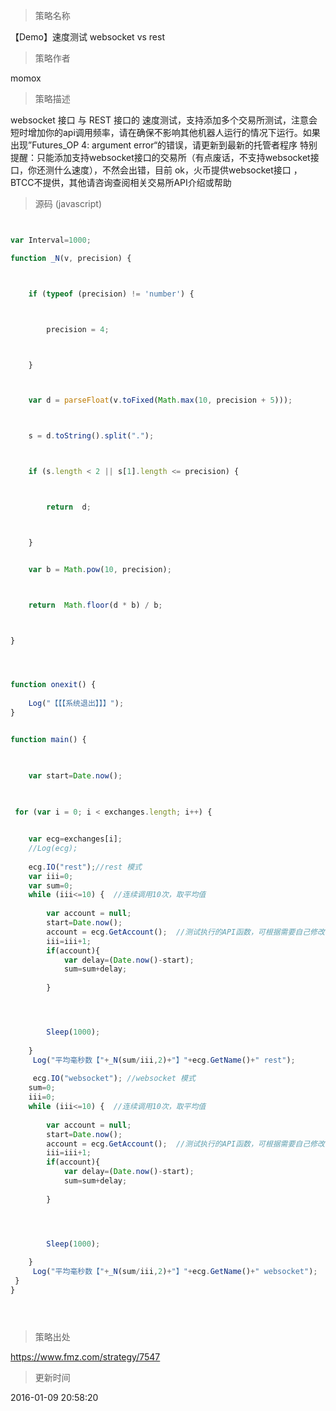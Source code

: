 
> 策略名称

【Demo】速度测试 websocket vs rest

> 策略作者

momox

> 策略描述

websocket 接口 与  REST 接口的 速度测试，支持添加多个交易所测试，注意会短时增加你的api调用频率，请在确保不影响其他机器人运行的情况下运行。如果出现”Futures_OP 4: argument error“的错误，请更新到最新的托管者程序 
特别提醒：只能添加支持websocket接口的交易所（有点废话，不支持websocket接口，你还测什么速度），不然会出错，目前 ok，火币提供websocket接口 ，BTCC不提供，其他请咨询查阅相关交易所API介绍或帮助



> 源码 (javascript)

``` javascript


var Interval=1000;

function _N(v, precision) {



    if (typeof (precision) != 'number') {



        precision = 4;



    }



    var d = parseFloat(v.toFixed(Math.max(10, precision + 5)));



    s = d.toString().split(".");



    if (s.length < 2 || s[1].length <= precision) {



        return	d;



    }


    var b = Math.pow(10, precision);



    return	Math.floor(d * b) / b;



}




function onexit() {
   
    Log("【【【系统退出】】】");
} 


function main() {

   

	var start=Date.now();
   
    

 for (var i = 0; i < exchanges.length; i++) {


    var ecg=exchanges[i];
    //Log(ecg);
   
    ecg.IO("rest");//rest 模式
    var iii=0;
    var sum=0;
    while (iii<=10) {  //连续调用10次，取平均值
       
        var account = null;
        start=Date.now();       
        account = ecg.GetAccount();  //测试执行的API函数，可根据需要自己修改，如 GetTick
        iii=iii+1;
        if(account){
            var delay=(Date.now()-start);
            sum=sum+delay;            
             
        }




        Sleep(1000);
    
    }
     Log("平均毫秒数【"+_N(sum/iii,2)+"】"+ecg.GetName()+" rest"); 
     
     ecg.IO("websocket"); //websocket 模式
    sum=0;
    iii=0;
    while (iii<=10) {  //连续调用10次，取平均值
       
        var account = null;
        start=Date.now();       
        account = ecg.GetAccount();  //测试执行的API函数，可根据需要自己修改，如 GetTick
        iii=iii+1;
        if(account){
            var delay=(Date.now()-start);
            sum=sum+delay;            
             
        }




        Sleep(1000); 
    
    }
     Log("平均毫秒数【"+_N(sum/iii,2)+"】"+ecg.GetName()+" websocket"); 
 }
}





```

> 策略出处

https://www.fmz.com/strategy/7547

> 更新时间

2016-01-09 20:58:20
